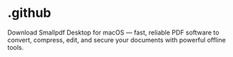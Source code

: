 # .github
Download Smallpdf Desktop for macOS — fast, reliable PDF software to convert, compress, edit, and secure your documents with powerful offline tools.
